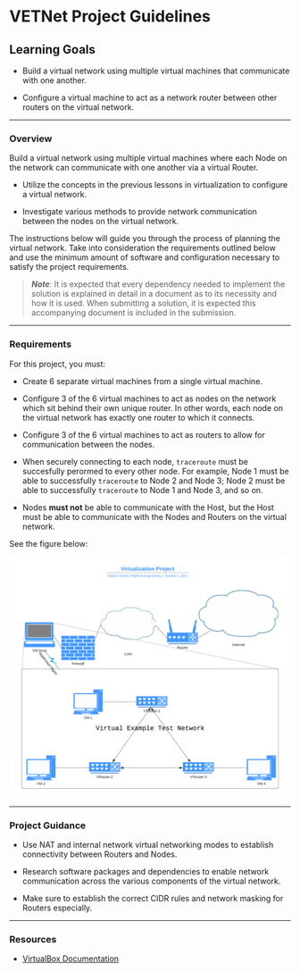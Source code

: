 # **VETNet Project Guidelines**

## **Learning Goals**

* Build a virtual network using multiple virtual machines that communicate
with one another.

* Configure a virtual machine to act as a network router between other
routers on the virtual network.

--------------------------------------------

### **Overview**

Build a virtual network using multiple virtual machines where each Node on
the network can communicate with one another via a virtual Router.

* Utilize the concepts in the previous lessons in virtualization to configure
a virtual network.

* Investigate various methods to provide network communication
between the nodes on the virtual network.

The instructions below will guide you through the process of planning
the virtual network. Take into consideration the requirements outlined
below and use the minimum amount of software and configuration
necessary to satisfy the project requirements.

> **_Note_**: It is expected that every dependency needed to implement the
> solution is explained in detail in a document as to its necessity
> and how it is used. When submitting a solution, it is expected this
> accompanying document is included in the submission.

--------------------------------------------

### **Requirements**

For this project, you must:

* Create 6 separate virtual machines from a single virtual machine.

* Configure 3 of the 6 virtual machines to act as nodes on the network
which sit behind their own unique router. In other words, each node on
the virtual network has exactly one router to which it connects.

* Configure 3 of the 6 virtual machines to act as routers to allow
for communication between the nodes.

* When securely connecting to each node, `traceroute` must be succesfully
perormed to every other node. For example, Node 1 must be able to
successfully `traceroute` to Node 2 and Node 3; Node 2 must be able to
successfully `traceroute` to Node 1 and Node 3, and so on.

* Nodes **must not** be able to communicate with the Host, but the Host
must be able to communicate with the Nodes and Routers on the virtual
network.

See the figure below:

<img src="https://raw.githubusercontent.com/thomasfowlerFIS/devops-virtual-example-test-network-project/master/assets/VETNet_Diagram.png" width="600" /> 

--------------------------------------------

### **Project Guidance**

* Use NAT and internal network virtual networking modes to establish connectivity between Routers and Nodes.

* Research software packages and dependencies to enable network
communication across the various components of the virtual network.

* Make sure to establish the correct CIDR rules and network masking for
Routers especially.

--------------------------------------------

### **Resources**

* [VirtualBox Documentation](https://www.virtualbox.org/manual/UserManual.html)
